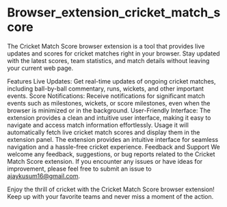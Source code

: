 # Browser_extension_cricket_match_score
The Cricket Match Score browser extension is a tool that provides live updates and scores for cricket matches right in your browser. Stay updated with the latest scores, team statistics, and match details without leaving your current web page.

Features
Live Updates: Get real-time updates of ongoing cricket matches, including ball-by-ball commentary, runs, wickets, and other important events.
Score Notifications: Receive notifications for significant match events such as milestones, wickets, or score milestones, even when the browser is minimized or in the background.
User-Friendly Interface: The extension provides a clean and intuitive user interface, making it easy to navigate and access match information effortlessly.
Usage
it will automatically fetch live cricket match scores and display them in the extension panel.
The extension provides an intuitive interface for seamless navigation and a hassle-free cricket experience.
Feedback and Support
We welcome any feedback, suggestions, or bug reports related to the Cricket Match Score extension. If you encounter any issues or have ideas for improvement, please feel free to submit an issue to ajaykusum16@gmail.com.


Enjoy the thrill of cricket with the Cricket Match Score browser extension! Keep up with your favorite teams and never miss a moment of the action.
